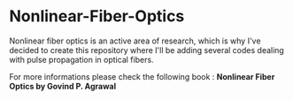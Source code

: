 # Nonlinear-Fiber-Optics
Nonlinear fiber optics is an active area of research, which is why I've decided to create this repository where I'll be adding several codes dealing with pulse propagation in optical fibers. 

For more informations please check the following book : **Nonlinear Fiber Optics by Govind P. Agrawal**

